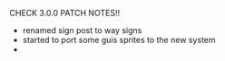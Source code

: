 CHECK 3.0.0 PATCH NOTES!!

- renamed sign post to way signs
- started to port some guis sprites to the new system
- 